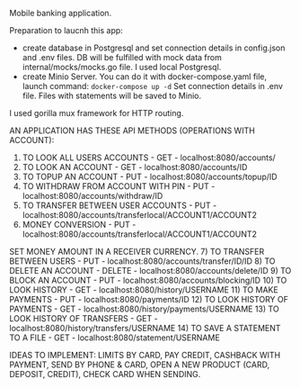 Mobile banking application.

Preparation to laucnh this app:
- create database in Postgresql and set connection details in config.json and .env files. DB will be fulfilled with mock data from internal/mocks/mocks.go file. I used local Postgresql.
- create Minio Server. You can do it with docker-compose.yaml file, launch command: `docker-compose up -d`
Set connection details in .env file. Files with statements will be saved to Minio.

I used gorilla mux framework for HTTP routing.

AN APPLICATION HAS THESE API METHODS (OPERATIONS WITH ACCOUNT):
1) TO LOOK ALL USERS ACCOUNTS - GET - localhost:8080/accounts/
2) TO LOOK AN ACCOUNT - GET - localhost:8080/accounts/ID
3) TO TOPUP AN ACCOUNT - PUT - localhost:8080/accounts/topup/ID
4) TO WITHDRAW FROM ACCOUNT WITH PIN - PUT - localhost:8080/accounts/withdraw/ID
5) TO TRANSFER BETWEEN USER ACCOUNTS - PUT - localhost:8080/accounts/transferlocal/ACCOUNT1/ACCOUNT2
6) MONEY CONVERSION - PUT - localhost:8080/accounts/transferlocal/ACCOUNT1/ACCOUNT2

SET MONEY AMOUNT IN A RECEIVER CURRENCY.
7) TO TRANSFER BETWEEN USERS - PUT - localhost:8080/accounts/transfer/ID/ID
8) TO DELETE AN ACCOUNT - DELETE -  localhost:8080/accounts/delete/ID
9) TO BLOCK AN ACCOUNT - PUT - localhost:8080/accounts/blocking/ID
10) TO LOOK HISTORY - GET - localhost:8080/history/USERNAME
11) TO MAKE PAYMENTS - PUT - localhost:8080/payments/ID
12) TO LOOK HISTORY OF PAYMENTS - GET - localhost:8080/history/payments/USERNAME
13) TO LOOK HISTORY OF TRANSFERS - GET - localhost:8080/history/transfers/USERNAME
14) TO SAVE A STATEMENT TO A FILE - GET - localhost:8080/statement/USERNAME

IDEAS TO IMPLEMENT: LIMITS BY CARD, PAY CREDIT, CASHBACK WITH PAYMENT, SEND BY PHONE & CARD, OPEN A NEW PRODUCT (CARD, DEPOSIT, CREDIT), CHECK CARD WHEN SENDING.